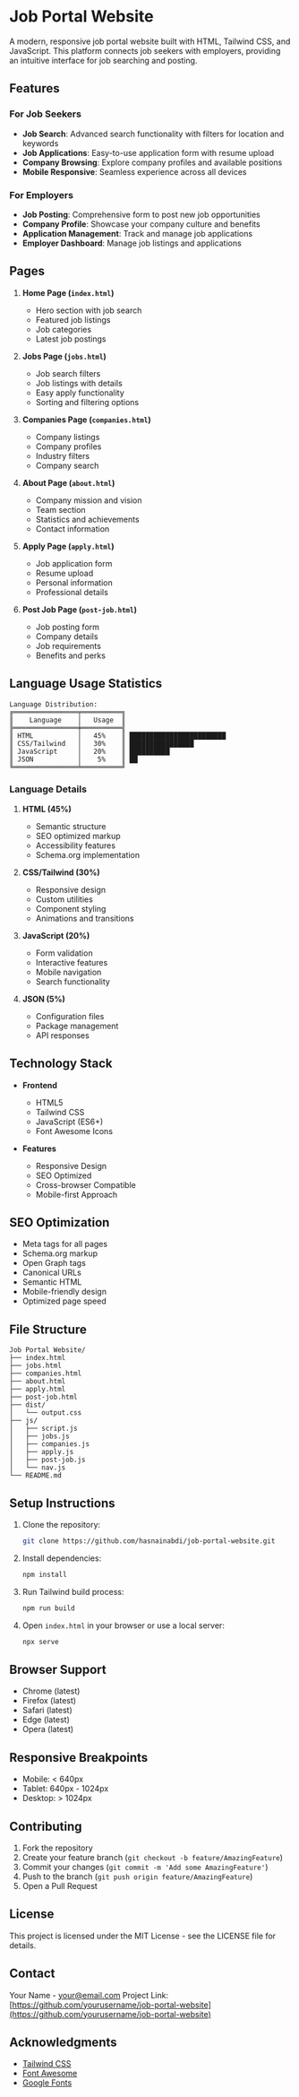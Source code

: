 # Job Portal Website

A modern, responsive job portal website built with HTML, Tailwind CSS, and JavaScript. This platform connects job seekers with employers, providing an intuitive interface for job searching and posting.

## Features

### For Job Seekers
- **Job Search**: Advanced search functionality with filters for location and keywords
- **Job Applications**: Easy-to-use application form with resume upload
- **Company Browsing**: Explore company profiles and available positions
- **Mobile Responsive**: Seamless experience across all devices

### For Employers
- **Job Posting**: Comprehensive form to post new job opportunities
- **Company Profile**: Showcase your company culture and benefits
- **Application Management**: Track and manage job applications
- **Employer Dashboard**: Manage job listings and applications

## Pages

1. **Home Page (`index.html`)**
   - Hero section with job search
   - Featured job listings
   - Job categories
   - Latest job postings

2. **Jobs Page (`jobs.html`)**
   - Job search filters
   - Job listings with details
   - Easy apply functionality
   - Sorting and filtering options

3. **Companies Page (`companies.html`)**
   - Company listings
   - Company profiles
   - Industry filters
   - Company search

4. **About Page (`about.html`)**
   - Company mission and vision
   - Team section
   - Statistics and achievements
   - Contact information

5. **Apply Page (`apply.html`)**
   - Job application form
   - Resume upload
   - Personal information
   - Professional details

6. **Post Job Page (`post-job.html`)**
   - Job posting form
   - Company details
   - Job requirements
   - Benefits and perks

## Language Usage Statistics

```
Language Distribution:
╔════════════════╤══════════╗
║    Language    │   Usage  ║
╠════════════════╪══════════╣
║ HTML           │   45%    ║ ████████████████████████
║ CSS/Tailwind   │   30%    ║ ████████████████
║ JavaScript     │   20%    ║ ██████████
║ JSON           │    5%    ║ ██
╚════════════════╧══════════╝
```

### Language Details

1. **HTML (45%)**
   - Semantic structure
   - SEO optimized markup
   - Accessibility features
   - Schema.org implementation

2. **CSS/Tailwind (30%)**
   - Responsive design
   - Custom utilities
   - Component styling
   - Animations and transitions

3. **JavaScript (20%)**
   - Form validation
   - Interactive features
   - Mobile navigation
   - Search functionality

4. **JSON (5%)**
   - Configuration files
   - Package management
   - API responses

## Technology Stack

- **Frontend**
  - HTML5
  - Tailwind CSS
  - JavaScript (ES6+)
  - Font Awesome Icons

- **Features**
  - Responsive Design
  - SEO Optimized
  - Cross-browser Compatible
  - Mobile-first Approach

## SEO Optimization

- Meta tags for all pages
- Schema.org markup
- Open Graph tags
- Canonical URLs
- Semantic HTML
- Mobile-friendly design
- Optimized page speed

## File Structure

```
Job Portal Website/
├── index.html
├── jobs.html
├── companies.html
├── about.html
├── apply.html
├── post-job.html
├── dist/
│   └── output.css
├── js/
│   ├── script.js
│   ├── jobs.js
│   ├── companies.js
│   ├── apply.js
│   ├── post-job.js
│   └── nav.js
└── README.md
```

## Setup Instructions

1. Clone the repository:
   ```bash
   git clone https://github.com/hasnainabdi/job-portal-website.git
   ```

2. Install dependencies:
   ```bash
   npm install
   ```

3. Run Tailwind build process:
   ```bash
   npm run build
   ```

4. Open `index.html` in your browser or use a local server:
   ```bash
   npx serve
   ```

## Browser Support

- Chrome (latest)
- Firefox (latest)
- Safari (latest)
- Edge (latest)
- Opera (latest)

## Responsive Breakpoints

- Mobile: < 640px
- Tablet: 640px - 1024px
- Desktop: > 1024px

## Contributing

1. Fork the repository
2. Create your feature branch (`git checkout -b feature/AmazingFeature`)
3. Commit your changes (`git commit -m 'Add some AmazingFeature'`)
4. Push to the branch (`git push origin feature/AmazingFeature`)
5. Open a Pull Request

## License

This project is licensed under the MIT License - see the LICENSE file for details.

## Contact

Your Name - [your@email.com](mailto:your@email.com)
Project Link: [https://github.com/yourusername/job-portal-website](https://github.com/yourusername/job-portal-website)

## Acknowledgments

- [Tailwind CSS](https://tailwindcss.com/)
- [Font Awesome](https://fontawesome.com/)
- [Google Fonts](https://fonts.google.com/)
